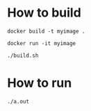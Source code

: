 
# How to build

    docker build -t myimage .

    docker run -it myimage 

    ./build.sh

# How to run

    ./a.out
